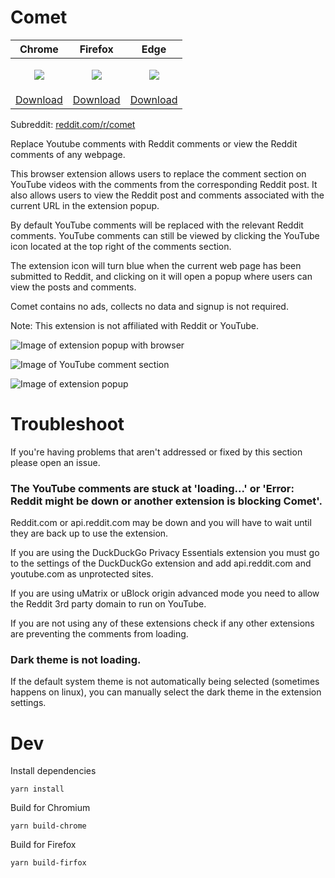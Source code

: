 # Comet

| Chrome                                                                                                                                                                       | Firefox                                                                                                                       | Edge                                                                                                                                                                             |
| ---------------------------------------------------------------------------------------------------------------------------------------------------------------------------- | ----------------------------------------------------------------------------------------------------------------------------- | -------------------------------------------------------------------------------------------------------------------------------------------------------------------------------- |
| <p align="center"><a href="https://chrome.google.com/webstore/detail/amlfbbehleledmbphnielafhieceggal"><img src="/promo/chrome_64x64.png"></a></p> | <p align="center"><a href="https://addons.mozilla.org/en-CA/firefox/addon/comet_comments/"><img src="/promo/firefox_64x64.png"></a></p> | <p align="center"><a href="https://microsoftedge.microsoft.com/addons/detail/cccloigbofabjmobhmcnpaekcifmpjlb"><img src="/promo/edge_64x64.png"></a></p> |
| [Download](https://chrome.google.com/webstore/detail/amlfbbehleledmbphnielafhieceggal)                                                             | [Download](https://addons.mozilla.org/en-CA/firefox/addon/comet_comments/)                                                              | [Download](https://microsoftedge.microsoft.com/addons/detail/cccloigbofabjmobhmcnpaekcifmpjlb)                                                           |


Subreddit: [reddit.com/r/comet](https://www.reddit.com/r/Comet/)

Replace Youtube comments with Reddit comments or view the Reddit comments of any webpage.

This browser extension allows users to replace the comment section on YouTube videos with the comments from the corresponding Reddit post. It also allows users to view the Reddit post and comments associated with the current URL in the extension popup.

By default YouTube comments will be replaced with the relevant Reddit comments. YouTube comments can still be viewed by clicking the YouTube icon located at the top right of the comments section.

The extension icon will turn blue when the current web page has been submitted to Reddit, and clicking on it will open a popup where users can view the posts and comments.

Comet contains no ads, collects no data and signup is not required.

Note: This extension is not affiliated with Reddit or YouTube.

![Image of extension popup with browser](/promo/screenshot1.png)

![Image of YouTube comment section](/promo/screenshot2.png)

![Image of extension popup](/promo/screenshot3.png)

# Troubleshoot

If you're having problems that aren't addressed or fixed by this section please open an issue.

### The YouTube comments are stuck at 'loading...' or 'Error: Reddit might be down or another extension is blocking Comet'.

Reddit.com or api.reddit.com may be down and you will have to wait until they are back up to use the extension.

If you are using the DuckDuckGo Privacy Essentials extension you must go to the settings of the DuckDuckGo extension and add api.reddit.com and youtube.com as unprotected sites.

If you are using uMatrix or uBlock origin advanced mode you need to allow the Reddit 3rd party domain to run on YouTube.

If you are not using any of these extensions check if any other extensions are preventing the comments from loading.

### Dark theme is not loading.

If the default system theme is not automatically being selected (sometimes happens on linux), you can manually select the dark theme in the extension settings.

# Dev

Install dependencies

```
yarn install
```

Build for Chromium

```
yarn build-chrome
```

Build for Firefox

```
yarn build-firfox
```
